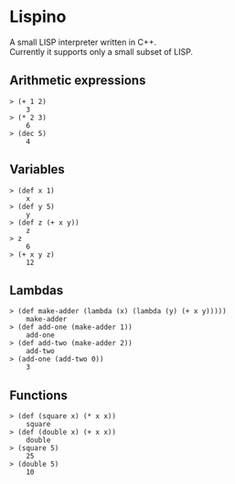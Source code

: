 Lispino
=======

A small LISP interpreter written in C++.  
Currently it supports only a small subset of LISP.  

Arithmetic expressions
----------------------
```
> (+ 1 2)
    3  
> (* 2 3)
    6  
> (dec 5)
    4
```

Variables
---------------------
```
> (def x 1)
    x
> (def y 5)
    y
> (def z (+ x y))
    z
> z
    6
> (+ x y z)
    12
```

Lambdas
-------
```
> (def make-adder (lambda (x) (lambda (y) (+ x y)))))
    make-adder
> (def add-one (make-adder 1))
    add-one
> (def add-two (make-adder 2))
    add-two
> (add-one (add-two 0))
    3
```

Functions
---------------------
```
> (def (square x) (* x x))
    square
> (def (double x) (+ x x))
    double
> (square 5)
    25
> (double 5)
    10
```
